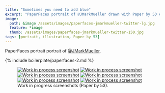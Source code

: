 ```yaml
---
title: "Sometimes you need to add blue"
excerpt: "PaperFaces portrait of @JMarkMueller drawn with Paper by 53 on an iPad."
image: 
  path: &image /assets/images/paperfaces-jmarkmueller-twitter-lg.jpg 
  feature: *image
  thumb: /assets/images/paperfaces-jmarkmueller-twitter-150.jpg
tags: [portrait, illustration, Paper by 53]
---
```


PaperFaces portrait portrait of [@JMarkMueller](http://twitter.com/JMarkMueller).

{% include boilerplate/paperfaces-2.md %}

<figure class="half">
	<a href="{{ site.url }}/assets/images/paperfaces-jmarkmueller-process-1-lg.jpg"><img src="{{ site.url }}/assets/images/paperfaces-jmarkmueller-process-1-600.jpg" alt="Work in process screenshot"></a>
	<a href="{{ site.url }}/assets/images/paperfaces-jmarkmueller-process-2-lg.jpg"><img src="{{ site.url }}/assets/images/paperfaces-jmarkmueller-process-2-600.jpg" alt="Work in process screenshot"></a>
	<a href="{{ site.url }}/assets/images/paperfaces-jmarkmueller-process-3-lg.jpg"><img src="{{ site.url }}/assets/images/paperfaces-jmarkmueller-process-3-600.jpg" alt="Work in process screenshot"></a>
	<a href="{{ site.url }}/assets/images/paperfaces-jmarkmueller-process-4-lg.jpg"><img src="{{ site.url }}/assets/images/paperfaces-jmarkmueller-process-4-600.jpg" alt="Work in process screenshot"></a>
	<a href="{{ site.url }}/assets/images/paperfaces-jmarkmueller-process-5-lg.jpg"><img src="{{ site.url }}/assets/images/paperfaces-jmarkmueller-process-5-600.jpg" alt="Work in process screenshot"></a>
	<a href="{{ site.url }}/assets/images/paperfaces-jmarkmueller-process-6-lg.jpg"><img src="{{ site.url }}/assets/images/paperfaces-jmarkmueller-process-6-600.jpg" alt="Work in process screenshot"></a>
	<figcaption>Work in progress screenshots (Paper by 53).</figcaption>
</figure>